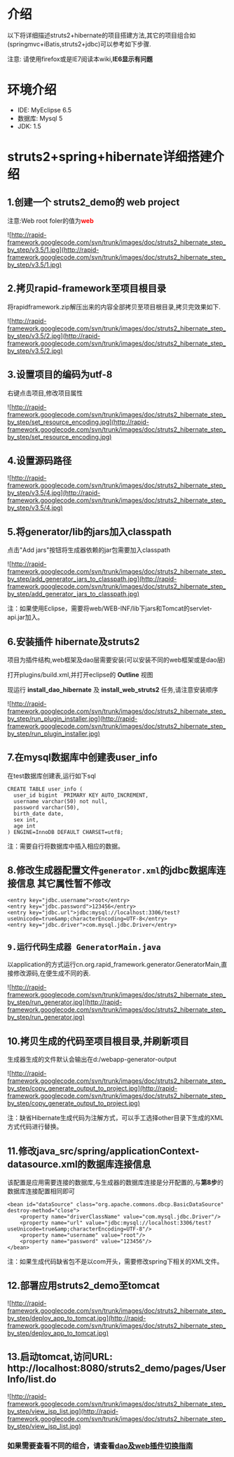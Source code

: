

# 介绍 #

以下将详细描述struts2+hibernate的项目搭建方法,其它的项目组合如(springmvc+iBatis,struts2+jdbc)可以参考如下步骤.


注意: 请使用firefox或是IE7阅读本wiki,**IE6显示有问题**

# 环境介绍 #
  * IDE: MyEclipse 6.5
  * 数据库: Mysql 5
  * JDK: 1.5

# struts2+spring+hibernate详细搭建介绍 #

## 1.创建一个 struts2\_demo的 web project ##
注意:Web root foler的值为<font color='red'><b>web</b></font>

![http://rapid-framework.googlecode.com/svn/trunk/images/doc/struts2_hibernate_step_by_step/v3.5/1.jpg](http://rapid-framework.googlecode.com/svn/trunk/images/doc/struts2_hibernate_step_by_step/v3.5/1.jpg)

## 2.拷贝rapid-framework至项目根目录 ##
将rapidframework.zip解压出来的内容全部拷贝至项目根目录,拷贝完效果如下.

![http://rapid-framework.googlecode.com/svn/trunk/images/doc/struts2_hibernate_step_by_step/v3.5/2.jpg](http://rapid-framework.googlecode.com/svn/trunk/images/doc/struts2_hibernate_step_by_step/v3.5/2.jpg)


## 3.设置项目的编码为utf-8 ##
右键点击项目,修改项目属性

![http://rapid-framework.googlecode.com/svn/trunk/images/doc/struts2_hibernate_step_by_step/set_resource_encoding.jpg](http://rapid-framework.googlecode.com/svn/trunk/images/doc/struts2_hibernate_step_by_step/set_resource_encoding.jpg)

## 4.设置源码路径 ##
![http://rapid-framework.googlecode.com/svn/trunk/images/doc/struts2_hibernate_step_by_step/v3.5/4.jpg](http://rapid-framework.googlecode.com/svn/trunk/images/doc/struts2_hibernate_step_by_step/v3.5/4.jpg)

## 5.将generator/lib的jars加入classpath ##
点击"Add jars"按钮将生成器依赖的jar包需要加入classpath

![http://rapid-framework.googlecode.com/svn/trunk/images/doc/struts2_hibernate_step_by_step/add_generator_jars_to_classpath.jpg](http://rapid-framework.googlecode.com/svn/trunk/images/doc/struts2_hibernate_step_by_step/add_generator_jars_to_classpath.jpg)

注：如果使用Eclipse，需要将web/WEB-INF/lib下jars和Tomcat的servlet-api.jar加入。

## 6.安装插件 hibernate及struts2 ##
项目为插件结构,web框架及dao层需要安装(可以安装不同的web框架或是dao层)

打开plugins/build.xml,并打开eclipse的 **Outline** 视图

现运行 **install\_dao\_hibernate** 及 **install\_web\_struts2** 任务,请注意安装顺序

![http://rapid-framework.googlecode.com/svn/trunk/images/doc/struts2_hibernate_step_by_step/run_plugin_installer.jpg](http://rapid-framework.googlecode.com/svn/trunk/images/doc/struts2_hibernate_step_by_step/run_plugin_installer.jpg)

## 7.在mysql数据库中创建表user\_info ##
在test数据库创建表,运行如下sql
```
CREATE TABLE user_info (
  user_id bigint  PRIMARY KEY AUTO_INCREMENT,
  username varchar(50) not null,
  password varchar(50),
  birth_date date,
  sex int,
  age int  
) ENGINE=InnoDB DEFAULT CHARSET=utf8;
```

注：需要自行将数据库中插入相应的数据。

## 8.修改生成器配置文件`generator.xml`的jdbc数据库连接信息 其它属性暂不修改 ##
```
<entry key="jdbc.username">root</entry>
<entry key="jdbc.password">123456</entry>
<entry key="jdbc.url">jdbc:mysql://localhost:3306/test?useUnicode=true&amp;characterEncoding=UTF-8</entry>
<entry key="jdbc.driver">com.mysql.jdbc.Driver</entry>	
```

## `9.运行代码生成器 GeneratorMain.java` ##
以application的方式运行cn.org.rapid\_framework.generator.GeneratorMain,直接修改源码,在便生成不同的表.

![http://rapid-framework.googlecode.com/svn/trunk/images/doc/struts2_hibernate_step_by_step/run_generator.jpg](http://rapid-framework.googlecode.com/svn/trunk/images/doc/struts2_hibernate_step_by_step/run_generator.jpg)

## 10.拷贝生成的代码至项目根目录,并刷新项目 ##
生成器生成的文件默认会输出在d:/webapp-generator-output

![http://rapid-framework.googlecode.com/svn/trunk/images/doc/struts2_hibernate_step_by_step/copy_generate_output_to_project.jpg](http://rapid-framework.googlecode.com/svn/trunk/images/doc/struts2_hibernate_step_by_step/copy_generate_output_to_project.jpg)

注：缺省Hibernate生成代码为注解方式，可以手工选择other目录下生成的XML方式代码进行替换。

## 11.修改java\_src/spring/applicationContext-datasource.xml的数据库连接信息 ##
该配置是应用需要连接的数据库,与生成器的数据库连接是分开配置的,与**第8步**的数据库连接配置相同即可
```
<bean id="dataSource" class="org.apache.commons.dbcp.BasicDataSource" destroy-method="close">
	<property name="driverClassName" value="com.mysql.jdbc.Driver"/>
	<property name="url" value="jdbc:mysql://localhost:3306/test?useUnicode=true&amp;characterEncoding=UTF-8"/>
	<property name="username" value="root"/>
	<property name="password" value="123456"/>
</bean>
```

注：如果生成代码缺省包不是以com开头，需要修改spring下相关的XML文件。

## 12.部署应用struts2\_demo至tomcat ##
![http://rapid-framework.googlecode.com/svn/trunk/images/doc/struts2_hibernate_step_by_step/deploy_app_to_tomcat.jpg](http://rapid-framework.googlecode.com/svn/trunk/images/doc/struts2_hibernate_step_by_step/deploy_app_to_tomcat.jpg)

## 13.启动tomcat,访问URL: http://localhost:8080/struts2_demo/pages/UserInfo/list.do ##
![http://rapid-framework.googlecode.com/svn/trunk/images/doc/struts2_hibernate_step_by_step/view_jsp_list.jpg](http://rapid-framework.googlecode.com/svn/trunk/images/doc/struts2_hibernate_step_by_step/view_jsp_list.jpg)

### 如果需要查看不同的组合，请查看[dao及web插件切换指南](rapid_plugin_switch_desc.md) ###